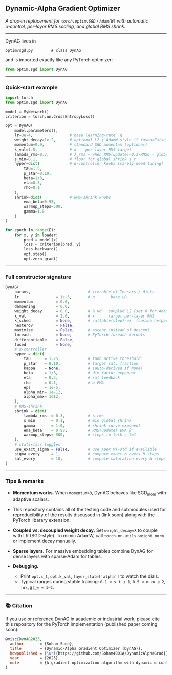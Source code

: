 ## Dynamic‑Alpha Gradient Optimizer

*A drop‑in replacement for `torch.optim.SGD` / `Adam(W)` with automatic α‑control, per‑layer RMS scaling, and global RMS shrink.*

---

DynAG lives in

```text
optim/sgd.py        # class DynAG
```

and is imported exactly like any PyTorch optimizer:

```python
from optim.sgd import DynAG
```

---

### Quick‑start example

```python
import torch
from optim.sgd import DynAG

model = MyNetwork()
criterion = torch.nn.CrossEntropyLoss()

opt = DynAG(
    model.parameters(),
    lr=3e-4,                # base learning‑rate  η
    weight_decay=1e-2,      # optional L2 ( AdamW‑style if fused=False )
    momentum=0.9,           # standard SGD momentum (optional)
    k_val=1.5,              # κ  – per‑layer RMS target
    lambda_rms=0.3,         # λ_rms – when RMS(update)<0.3·RMS0 ⇒ global shrink begins
    s_min=0.1,              # floor for global shrink s_t
    hyper=dict(             # α‑controller knobs (rarely need tuning)
        tau=1.5,
        p_star=0.10,
        beta=1/3,
        eta=0.3,
        rho=0.1
    ),
    shrink=dict(            # RMS‑shrink knobs
        ema_beta=0.98,
        warmup_steps=500,
        gamma=1.0
    )
)

for epoch in range(E):
    for x, y in loader:
        pred = model(x)
        loss = criterion(pred, y)
        loss.backward()
        opt.step()
        opt.zero_grad()
```

---

### Full constructor signature

```python
DynAG(
    params,                         # iterable of Tensors / dicts
    lr                = 1e-3,       # η       base LR
    momentum          = 0.0,
    dampening         = 0.0,
    weight_decay      = 0.0,        # λ_wd   coupled L2 (set 0 for AdamW‑style decoupling)
    k_val             = 2.0,        # κ      target per‑layer RMS
    k_sched           = None,       # callable(step)->k  (cosine helper included)
    nesterov          = False,
    maximize          = False,      # ascent instead of descent
    foreach           = None,       # PyTorch foreach kernels
    differentiable    = False,
    fused             = None,
    # α‑controller
    hyper = dict(
        tau      = 1.25,            # tanh active threshold
        p_star   = 0.10,            # target sat. fraction
        kappa    = None,            # (auto‑derived if None)
        beta     = 1/3,             # dim factor exponent
        eta      = 0.3,             # sat feedback
        rho      = 0.1,             # α EMA
        eps      = 1e-5,
        alpha_min= 1e-12,
        alpha_max= 1e12,
    ),
    # RMS‑shrink
    shrink = dict(
        lambda_rms  = 0.3,          # λ_rms
        s_min       = 0.1,          # min global shrink
        gamma       = 1.0,          # shrink curve exponent
        ema_beta    = 0.98,         # RMS(update) EMA β
        warmup_steps= 500,          # steps to lock s_t=1
    ),
    # statistics toggles
    use_exact_sigma = False,        # use Apex MT-std if available
    sigma_every     = 1,            # compute exact σ every N steps
    sat_every       = 10,           # compute saturation every N steps
)
```


---

### Tips & remarks

* **Momentum works.**  When `momentum>0`, DynAG behaves like $\text{SGD}_{\text{mom}}$ with adaptive scalars.
* This repository contains all of the testing code and submodules used for reproducibility of the results discussed in (link soon) along with the PyTorch libarary extension.
* **Coupled vs. decoupled weight decay.**  Set `weight_decay=λ` to couple with LR (SGD‑style).
  To mimic AdamW, call `torch.nn.utils.weight_norm` or implement decay manually.
* **Sparse layers.**  For massive embedding tables combine DynAG for dense layers with sparse‑Adam for tables.
* **Debugging.**

  * Print `opt.s_t`, `opt.k_val`, `layer_state['alpha']` to watch the dials.
  * Typical ranges during stable training: `0.1 < s_t ≤ 1`, `0.5 < m_ℓκ ≤ 2`, `|α\,ĝ|_∞ ≈ 1–2`.

---

### 📚 Citation

If you use or reference DynAG in academic or industrial work, please cite this repository for the PyTorch implementation (published paper coming soon):

```bibtex
@misc{DynAG2025,
  author       = {Soham Sane},
  title        = {Dynamic-Alpha Gradient Optimizer (DynAG)},
  howpublished = {\url{https://github.com/Soham4001A/DynamicAlphaGrad}},
  year         = {2025},
  note         = {A gradient optimization algorithm with dynamic α-control and RMS-based update regulation.}
}
```
